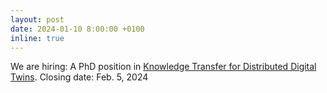 ```yaml
---
layout: post
date: 2024-01-10 8:00:00 +0100
inline: true
---
```


We are hiring: A PhD position in [Knowledge Transfer for Distributed Digital Twins](https://vacatures.uva.nl/UvA/job/PhD-Position-in-Models-for-Communication-and-Knowledge-Transfer-for-Distributed-Digital-Twins/785635302/). Closing date: Feb. 5, 2024